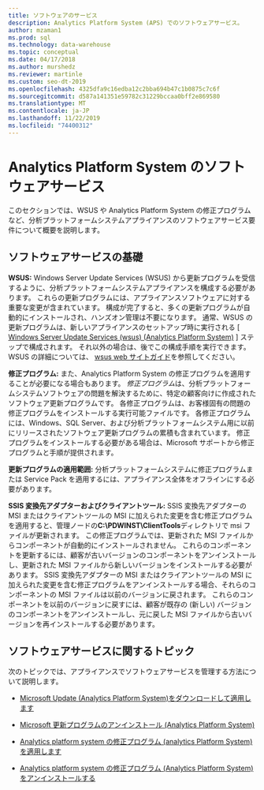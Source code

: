 ```yaml
---
title: ソフトウェアのサービス
description: Analytics Platform System (APS) でのソフトウェアサービス。
author: mzaman1
ms.prod: sql
ms.technology: data-warehouse
ms.topic: conceptual
ms.date: 04/17/2018
ms.author: murshedz
ms.reviewer: martinle
ms.custom: seo-dt-2019
ms.openlocfilehash: 4325dfa9c16edba12c2bba694b47c1b0875c7c6f
ms.sourcegitcommit: d587a141351e59782c31229bccaa0bff2e869580
ms.translationtype: MT
ms.contentlocale: ja-JP
ms.lasthandoff: 11/22/2019
ms.locfileid: "74400312"
---
```

# <a name="software-servicing-in-analytics-platform-system"></a>Analytics Platform System のソフトウェアサービス
このセクションでは、WSUS や Analytics Platform System の修正プログラムなど、分析プラットフォームシステムアプライアンスのソフトウェアサービス要件について概要を説明します。  
  
## <a name="Basics"></a>ソフトウェアサービスの基礎  
**WSUS:** Windows Server Update Services (WSUS) から更新プログラムを受信するように、分析プラットフォームシステムアプライアンスを構成する必要があります。 これらの更新プログラムには、アプライアンスソフトウェアに対する重要な変更が含まれています。 構成が完了すると、多くの更新プログラムが自動的にインストールされ、ハンズオン管理は不要になります。 通常、WSUS の更新プログラムは、新しいアプライアンスのセットアップ時に実行される [ [Windows Server Update Services &#40;wsus&#41; &#40;Analytics Platform System&#41;](configure-windows-server-update-services-wsus.md) ] ステップで構成されます。 それ以外の場合は、後でこの構成手順を実行できます。 WSUS の詳細については、 [wsus web サイトガイド](https://go.microsoft.com/fwlink/?LinkId=202417)を参照してください。  
  
**修正プログラム:** また、Analytics Platform System の修正プログラムを適用することが必要になる場合もあります。 *修正プログラム*は、分析プラットフォームシステムソフトウェアの問題を解決するために、特定の顧客向けに作成されたソフトウェア更新プログラムです。 各修正プログラムは、お客様固有の問題の修正プログラムをインストールする実行可能ファイルです。 各修正プログラムには、Windows、SQL Server、および分析プラットフォームシステム用に以前にリリースされたソフトウェア更新プログラムの累積も含まれています。 修正プログラムをインストールする必要がある場合は、Microsoft サポートから修正プログラムと手順が提供されます。  
  
**更新プログラムの適用範囲:** 分析プラットフォームシステムに修正プログラムまたは Service Pack を適用するには、アプライアンス全体をオフラインにする必要があります。  
  
**SSIS 変換先アダプターおよびクライアントツール:** SSIS 変換先アダプターの MSI またはクライアントツールの MSI に加えられた変更を含む修正プログラムを適用すると、管理ノードの**C:\PDWINST\ClientTools**ディレクトリで msi ファイルが更新されます。 この修正プログラムでは、更新された MSI ファイルからコンポーネントが自動的にインストールされません。 これらのコンポーネントを更新するには、顧客が古いバージョンのコンポーネントをアンインストールし、更新された MSI ファイルから新しいバージョンをインストールする必要があります。 SSIS 変換先アダプターの MSI またはクライアントツールの MSI に加えられた変更を含む修正プログラムをアンインストールする場合、それらのコンポーネントの MSI ファイルは以前のバージョンに戻されます。 これらのコンポーネントを以前のバージョンに戻すには、顧客が既存の (新しい) バージョンのコンポーネントをアンインストールし、元に戻した MSI ファイルから古いバージョンを再インストールする必要があります。  
  
## <a name="software-servicing-topics"></a>ソフトウェアサービスに関するトピック  
次のトピックでは、アプライアンスでソフトウェアサービスを管理する方法について説明します。  
  
-   [Microsoft Update &#40;Analytics Platform System&#41;をダウンロードして適用します](download-and-apply-microsoft-updates.md)  
  
-   [Microsoft 更新プログラムのアンインストール &#40;Analytics Platform System&#41;](uninstall-microsoft-updates.md)  
  
-   [Analytics platform system の修正プログラム &#40;analytics Platform System&#41;を適用します](apply-analytics-platform-system-hotfixes.md)  
  
-   [Analytics platform system の修正プログラム &#40;Analytics Platform System&#41;をアンインストールする](uninstall-analytics-platform-system-hotfixes.md)  
  
<!-- MISSING LINKS ## See Also  
[Common Metadata Query Examples &#40;SQL Server PDW&#41;](../sqlpdw/common-metadata-query-examples-sql-server-pdw.md)  -->  
  
